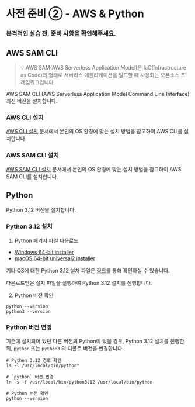 # 사전 준비 ② - AWS & Python
### 본격적인 실습 전, 준비 사항을 확인해주세요.

## AWS SAM CLI
> 💡 AWS SAM(AWS Serverless Application Model)은 IaC(Infrastructure as Code)의 형태로 서버리스 애플리케이션을 빌드할 때 사용되는 오픈소스 프레임워크입니다.

AWS SAM CLI (AWS Serverless Application Model Command Line Interface) 최신 버전을 설치합니다.

### AWS CLI 설치

[AWS CLI 설치](https://docs.aws.amazon.com/ko_kr/cli/latest/userguide/getting-started-install.html) 문서에서 본인의 OS 환경에 맞는 설치 방법을 참고하여 AWS CLI를 설치합니다. 

### AWS SAM CLI 설치 

[AWS SAM CLI 설치](https://docs.aws.amazon.com/serverless-application-model/latest/developerguide/install-sam-cli.html) 문서에서 본인의 OS 환경에 맞는 설치 방법을 참고하여 AWS SAM CLI를 설치합니다.

## Python
Python 3.12 버전을 설치합니다. 

### Python 3.12 설치

1. Python 패키지 파일 다운로드

- [Windows 64-bit installer](https://www.python.org/ftp/python/3.12.0/python-3.12.0-amd64.exe)
- [macOS 64-bit universal2 installer](https://www.python.org/ftp/python/3.12.7/python-3.12.7-macos11.pkg)

기타 OS에 대한 Python 3.12 설치 파일은 [링크](https://www.python.org/downloads/release/python-3120/)를 통해 확인하실 수 있습니다. 

다운로드받은 설치 파일을 실행하여 Python 3.12 설치를 진행합니다.

2. Python 버전 확인

```
python --version
python3 --version
```

### Python 버전 변경
기존에 설치되어 있던 다른 버전의 Python이 있을 경우, Python 3.12 설치를 진행한 뒤, `python` 또는 `python3` 의 디폴트 버전을 변경합니다. 

```
# Python 3.12 경로 확인
ls -l /usr/local/bin/python*

# `python` 버전 변경
ln -s -f /usr/local/bin/python3.12 /usr/local/bin/python

# Python 버전 확인
python --version
```